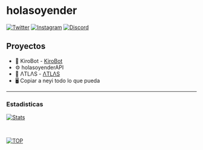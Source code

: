 # holasoyender

[![Twitter](https://img.shields.io/twitter/follow/holasoyender_?color=1da1f2&logo=twitter&style=for-the-badge)](https://twitter.com/intent/follow?user_id=741944734571188224)
[![Instagram](https://img.shields.io/twitter/follow/holasoyender?color=blueviolet&logo=instagram&style=for-the-badge)](https://www.instagram.com/javiwxd/)
[![Discord](https://img.shields.io/discord/637639471743107086?color=7289da&logo=discord&style=for-the-badge)](https://discord.gg/JqbEZE3)


## Proyectos

- 🍉 KiroBot - [KiroBot](https://holasoyender.gitbook.io/kirobot)
- ⚙️ holasoyenderAPI
- 🎯 ΛTLΛS - [ΛTLΛS](https://github.com/holasoyender)
- 🖥️ Copiar a neyi todo lo que pueda

---

### Estadisticas

[![Stats](https://github-readme-stats.vercel.app/api?username=holasoyender&count_private=true)](https://github.com/holasoyender)

<br />

[![TOP](https://github-readme-stats.vercel.app/api/top-langs/?username=holasoyender)](https://github.com/holasoyender)

